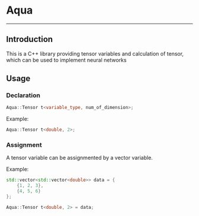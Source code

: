 # Aqua

---

## Introduction

This is a C++ library providing tensor variables and calculation of tensor, which can be used to implement neural networks

## Usage

### Declaration

```cpp
Aqua::Tensor t<variable_type, num_of_dimension>;
```

Example:

```cpp
Aqua::Tensor t<double, 2>;
```


### Assignment
A tensor variable can be assignmented by a vector variable.

Example:

```cpp
std::vector<std::vector<double>> data = {
    {1, 2, 3},
    {4, 5, 6}
};

Aqua::Tensor t<double, 2> = data;

```
